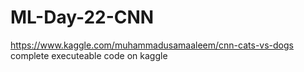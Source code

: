# ML-Day-22-CNN

https://www.kaggle.com/muhammadusamaaleem/cnn-cats-vs-dogs
complete executeable code on kaggle
